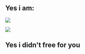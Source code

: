 ## Yes i am:
 <img align="center" src="https://github.com/mayankchaudhary26/Cool-Readme-ideas/blob/master/data/trust%20me.gif" />
<br>


<img align="center" src="https://i.giphy.com/RThN0hOS2GO4M.gif" /></p>
## Yes i didn't free for you

